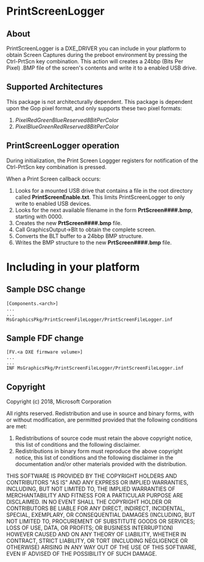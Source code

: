 # PrintScreenLogger

## About

PrintScreenLogger is a DXE_DRIVER you can include in your platform to obtain
Screen Captures during the preboot environment by pressing the Ctrl-PrtScn key
combination. This action will creates a 24bbp (Bits Per Pixel) .BMP file of the
screen's contents and write it to a enabled USB drive.

## Supported Architectures

This package is not architecturally dependent. This package is dependent upon 
the Gop pixel format, and only supports these two pixel formats:
1. *PixelRedGreenBlueReserved8BitPerColor*
2. *PixelBlueGreenRedReserved8BitPerColor*
 
## PrintScreenLogger operation

During initialization, the Print Screen Loggger registers for notification of
the Ctrl-PrtScn key combination is pressed.

When a Print Screen callback occurs:

1. Looks for a mounted USB drive that contains a file in the root directory called
   **PrintScreenEnable.txt**.  This limits PrintScreenLogger to only write to
   enabled USB devices.
2. Looks for the next available filename in the form **PrtScreen####.bmp**,
   starting with 0000.
3. Creates the new **PrtScreen####.bmp** file.
4. Call GraphicsOutput->Blt to obtain the complete screen.  
5. Converts the BLT buffer to a 24bbp BMP structure.
6. Writes the BMP structure to the new **PrtScreen####.bmp** file.

# Including in your platform

## Sample DSC change
    [Components.<arch>]
    ...
    ...
    MsGraphicsPkg/PrintScreenFileLogger/PrintScreenFileLogger.inf
    

## Sample FDF change

    [FV.<a DXE firmware volume>]
    ...
    ...
    INF MsGraphicsPkg/PrintScreenFileLogger/PrintScreenFileLogger.inf

## Copyright

Copyright (c) 2018, Microsoft Corporation

All rights reserved. Redistribution and use in source and binary forms, with or
without modification, are permitted provided that the following conditions are
met:
1. Redistributions of source code must retain the above copyright notice, this
   list of conditions and the following disclaimer.
2. Redistributions in binary form must reproduce the above copyright notice,
   this list of conditions and the following disclaimer in the documentation
   and/or other materials provided with the distribution.

THIS SOFTWARE IS PROVIDED BY THE COPYRIGHT HOLDERS AND CONTRIBUTORS "AS IS" AND
ANY EXPRESS OR IMPLIED WARRANTIES, INCLUDING, BUT NOT LIMITED TO, THE IMPLIED
WARRANTIES OF MERCHANTABILITY AND FITNESS FOR A PARTICULAR PURPOSE ARE DISCLAIMED.
IN NO EVENT SHALL THE COPYRIGHT HOLDER OR CONTRIBUTORS BE LIABLE FOR ANY DIRECT,
INDIRECT, INCIDENTAL, SPECIAL, EXEMPLARY, OR CONSEQUENTIAL DAMAGES (INCLUDING,
BUT NOT LIMITED TO, PROCUREMENT OF SUBSTITUTE GOODS OR SERVICES; LOSS OF USE,
DATA, OR PROFITS; OR BUSINESS INTERRUPTION) HOWEVER CAUSED AND ON ANY THEORY OF
LIABILITY, WHETHER IN CONTRACT, STRICT LIABILITY, OR TORT (INCLUDING NEGLIGENCE
OR OTHERWISE) ARISING IN ANY WAY OUT OF THE USE OF THIS SOFTWARE, EVEN IF ADVISED
OF THE POSSIBILITY OF SUCH DAMAGE.
